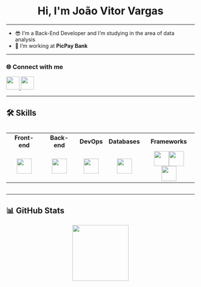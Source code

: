<h1 align="center">Hi, I'm João Vitor Vargas</h1>

---

- 😎 I’m a Back-End Developer and I’m studying in the area of data analysis 
- 🔭 I’m working at **PicPay Bank**   

---

### 🌐 Connect with me

  <a href="joao.vitorctic@gmail.com" target="_blank">
    <img src="https://skillicons.dev/icons?i=gmail" height="35" />
  </a>
  <a href="https://www.linkedin.com/in/jo%C3%A3o-vitor-497237303/" target="_blank">
    <img src="https://skillicons.dev/icons?i=linkedin" height="35" />
  </a>
</p>

---

## 🛠️ Skills
<div align="center" style="display: flex; flex-wrap: wrap; justify-content: space-around; gap: 2rem;">
  
<table>
<tr>
<td align="center"><b>Front-end</b></td>
<td align="center"><b>Back-end</b></td>
<td align="center"><b>DevOps</b></td>
<td align="center"><b>Databases</b></td>
<td align="center"><b>Frameworks</b></td>
</tr>
<tr>
<td align="center"><img src="https://skillicons.dev/icons?i=css,js,html,ts" height="40"/></td>
<td align="center"><img src="https://skillicons.dev/icons?i=java,py" height="40"/></td>
<td align="center"><img src="https://skillicons.dev/icons?i=aws,git,docker,linux" height="40"/></td>
<td align="center"><img src="https://skillicons.dev/icons?i=mongodb,mysql,postgres,redis" height="40"/></td>
<td align="center"><img src="https://skillicons.dev/icons?i=spring,nodejs,flask,angular" height="40"/><img src="https://cdn.simpleicons.org/pandas/150458" height="40"/>
<img src="https://www.cienciaedados.com/wp-content/uploads/2023/08/pyspark.jpg" height="40"/>
</td>
</table>

</div>

---

## 📊 GitHub Stats

<div align="center">
  <img src="https://github-readme-stats.vercel.app/api/top-langs/?username=vitororo757&layout=compact" height="150" />
</div>

